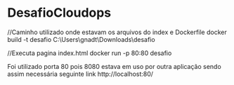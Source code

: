 # DesafioCloudops


//Caminho utilizado onde estavam os arquivos do index e Dockerfile
docker build -t desafio C:\Users\gnadt\Downloads\desafio

//Executa pagina index.html
 docker run -p 80:80 desafio

Foi utilizado porta 80 pois 8080 estava em uso por outra aplicação sendo assim necessária seguinte link http://localhost:80/

